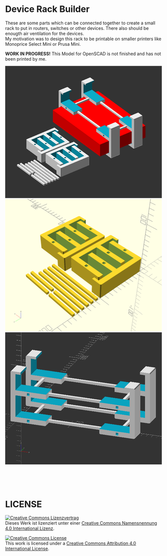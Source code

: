 # Device Rack Builder

These are some parts which can be connected together to create a small rack to put in routers, switches or other devices. There also should be enougth air ventilation for the devices.
<br>
My motivation was to design this rack to be printable on smaller printers like Monoprice Select Mini or Prusa Mini.


**WORK IN PROGRESS!**
This Model for OpenSCAD is not finished and has not been printed by me.


![Device Rack Builder Ex](device-rack-builder-example.png)
<br>
![Device Rack Builder](device-rack-builder-printable.png)
<br>
![Device Rack Builder](device-rack-builder.png)
<br>
<br>
<br>
<br>
<br>

# LICENSE

<dl>
<a rel="license" href="http://creativecommons.org/licenses/by/4.0/"><img alt="Creative Commons Lizenzvertrag" style="border-width:0" src="https://i.creativecommons.org/l/by/4.0/88x31.png" /></a><br />Dieses Werk ist lizenziert unter einer <a rel="license" href="http://creativecommons.org/licenses/by/4.0/">Creative Commons Namensnennung 4.0 International Lizenz</a>.
</dl>

<dl>
<a rel="license" href="http://creativecommons.org/licenses/by/4.0/"><img alt="Creative Commons License" style="border-width:0" src="https://i.creativecommons.org/l/by/4.0/88x31.png" /></a><br />This work is licensed under a <a rel="license" href="http://creativecommons.org/licenses/by/4.0/">Creative Commons Attribution 4.0 International License</a>.
</dl>
